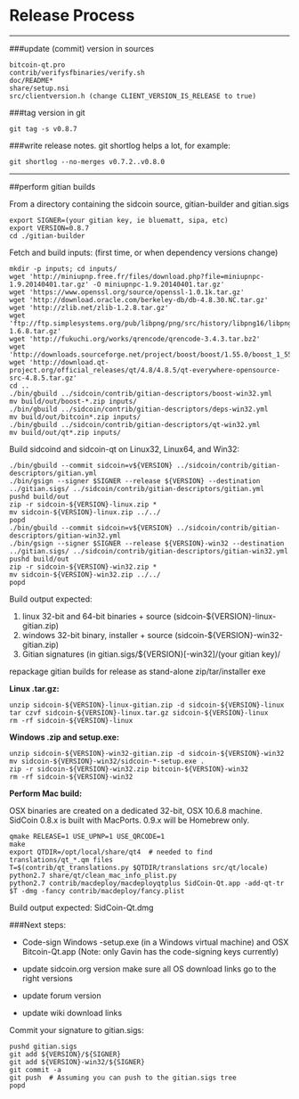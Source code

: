 Release Process
====================

* * *

###update (commit) version in sources


	bitcoin-qt.pro
	contrib/verifysfbinaries/verify.sh
	doc/README*
	share/setup.nsi
	src/clientversion.h (change CLIENT_VERSION_IS_RELEASE to true)

###tag version in git

	git tag -s v0.8.7

###write release notes. git shortlog helps a lot, for example:

	git shortlog --no-merges v0.7.2..v0.8.0

* * *

##perform gitian builds

 From a directory containing the sidcoin source, gitian-builder and gitian.sigs
  
	export SIGNER=(your gitian key, ie bluematt, sipa, etc)
	export VERSION=0.8.7
	cd ./gitian-builder

 Fetch and build inputs: (first time, or when dependency versions change)

	mkdir -p inputs; cd inputs/
	wget 'http://miniupnp.free.fr/files/download.php?file=miniupnpc-1.9.20140401.tar.gz' -O miniupnpc-1.9.20140401.tar.gz'
	wget 'https://www.openssl.org/source/openssl-1.0.1k.tar.gz'
	wget 'http://download.oracle.com/berkeley-db/db-4.8.30.NC.tar.gz'
	wget 'http://zlib.net/zlib-1.2.8.tar.gz'
	wget 'ftp://ftp.simplesystems.org/pub/libpng/png/src/history/libpng16/libpng-1.6.8.tar.gz'
	wget 'http://fukuchi.org/works/qrencode/qrencode-3.4.3.tar.bz2'
	wget 'http://downloads.sourceforge.net/project/boost/boost/1.55.0/boost_1_55_0.tar.bz2'
	wget 'http://download.qt-project.org/official_releases/qt/4.8/4.8.5/qt-everywhere-opensource-src-4.8.5.tar.gz'
	cd ..
	./bin/gbuild ../sidcoin/contrib/gitian-descriptors/boost-win32.yml
	mv build/out/boost-*.zip inputs/
	./bin/gbuild ../sidcoin/contrib/gitian-descriptors/deps-win32.yml
	mv build/out/bitcoin*.zip inputs/
	./bin/gbuild ../sidcoin/contrib/gitian-descriptors/qt-win32.yml
	mv build/out/qt*.zip inputs/

 Build sidcoind and sidcoin-qt on Linux32, Linux64, and Win32:
  
	./bin/gbuild --commit sidcoin=v${VERSION} ../sidcoin/contrib/gitian-descriptors/gitian.yml
	./bin/gsign --signer $SIGNER --release ${VERSION} --destination ../gitian.sigs/ ../sidcoin/contrib/gitian-descriptors/gitian.yml
	pushd build/out
	zip -r sidcoin-${VERSION}-linux.zip *
	mv sidcoin-${VERSION}-linux.zip ../../
	popd
	./bin/gbuild --commit sidcoin=v${VERSION} ../sidcoin/contrib/gitian-descriptors/gitian-win32.yml
	./bin/gsign --signer $SIGNER --release ${VERSION}-win32 --destination ../gitian.sigs/ ../sidcoin/contrib/gitian-descriptors/gitian-win32.yml
	pushd build/out
	zip -r sidcoin-${VERSION}-win32.zip *
	mv sidcoin-${VERSION}-win32.zip ../../
	popd

  Build output expected:

  1. linux 32-bit and 64-bit binaries + source (sidcoin-${VERSION}-linux-gitian.zip)
  2. windows 32-bit binary, installer + source (sidcoin-${VERSION}-win32-gitian.zip)
  3. Gitian signatures (in gitian.sigs/${VERSION}[-win32]/(your gitian key)/

repackage gitian builds for release as stand-alone zip/tar/installer exe

**Linux .tar.gz:**

	unzip sidcoin-${VERSION}-linux-gitian.zip -d sidcoin-${VERSION}-linux
	tar czvf sidcoin-${VERSION}-linux.tar.gz sidcoin-${VERSION}-linux
	rm -rf sidcoin-${VERSION}-linux

**Windows .zip and setup.exe:**

	unzip sidcoin-${VERSION}-win32-gitian.zip -d sidcoin-${VERSION}-win32
	mv sidcoin-${VERSION}-win32/sidcoin-*-setup.exe .
	zip -r sidcoin-${VERSION}-win32.zip bitcoin-${VERSION}-win32
	rm -rf sidcoin-${VERSION}-win32

**Perform Mac build:**

  OSX binaries are created on a dedicated 32-bit, OSX 10.6.8 machine.
  SidCoin 0.8.x is built with MacPorts.  0.9.x will be Homebrew only.

	qmake RELEASE=1 USE_UPNP=1 USE_QRCODE=1
	make
	export QTDIR=/opt/local/share/qt4  # needed to find translations/qt_*.qm files
	T=$(contrib/qt_translations.py $QTDIR/translations src/qt/locale)
	python2.7 share/qt/clean_mac_info_plist.py
	python2.7 contrib/macdeploy/macdeployqtplus SidCoin-Qt.app -add-qt-tr $T -dmg -fancy contrib/macdeploy/fancy.plist

 Build output expected: SidCoin-Qt.dmg

###Next steps:

* Code-sign Windows -setup.exe (in a Windows virtual machine) and
  OSX Bitcoin-Qt.app (Note: only Gavin has the code-signing keys currently)

* update sidcoin.org version
  make sure all OS download links go to the right versions

* update forum version

* update wiki download links

Commit your signature to gitian.sigs:

	pushd gitian.sigs
	git add ${VERSION}/${SIGNER}
	git add ${VERSION}-win32/${SIGNER}
	git commit -a
	git push  # Assuming you can push to the gitian.sigs tree
	popd

